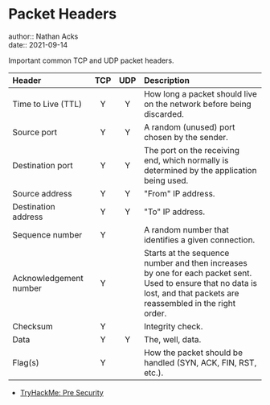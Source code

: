# Packet Headers

author:: Nathan Acks  
date:: 2021-09-14

Important common TCP and UDP packet headers.

| Header                 | TCP | UDP | Description                                                                                                                                                             |
|:---------------------- |:---:|:---:|:----------------------------------------------------------------------------------------------------------------------------------------------------------------------- |
| Time to Live (TTL)     |  Y  |  Y  | How long a packet should live on the network before being discarded.                                                                                                    |
| Source port            |  Y  |  Y  | A random (unused) port chosen by the sender.                                                                                                                            |
| Destination port       |  Y  |  Y  | The port on the receiving end, which normally is determined by the application being used.                                                                              |
| Source address         |  Y  |  Y  | "From" IP address.                                                                                                                                                      |
| Destination address    |  Y  |  Y  | "To" IP address.                                                                                                                                                        |
| Sequence number        |  Y  |     | A random number that identifies a given connection.                                                                                                                     |
| Acknowledgement number |  Y  |     | Starts at the sequence number and then increases by one for each packet sent. Used to ensure that no data is lost, and that packets are reassembled in the right order. |
| Checksum               |  Y  |     | Integrity check.                                                                                                                                                        |
| Data                   |  Y  |  Y  | The, well, data.                                                                                                                                                        |
| Flag(s)                |  Y  |     | How the packet should be handled (SYN, ACK, FIN, RST, etc.).                                                                                                            |

* [TryHackMe: Pre Security](tryhackme-pre-security.md)
